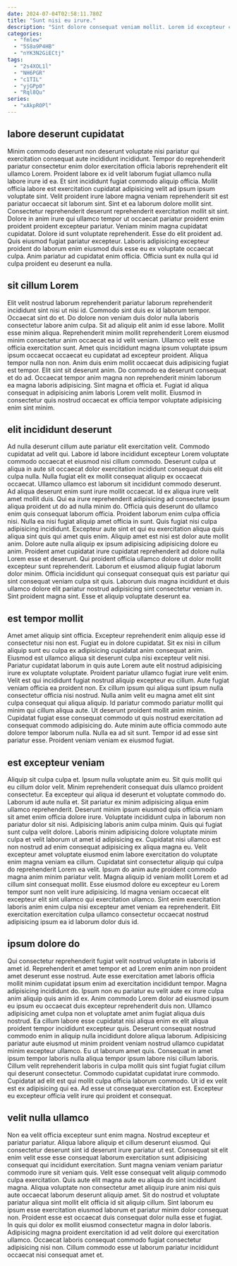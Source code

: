 ```yaml
---
date: 2024-07-04T02:58:11.780Z
title: "Sunt nisi eu irure."
description: "Sint dolore consequat veniam mollit. Lorem id excepteur consequat."
categories:
  - "fmlew"
  - "5S8a9P4HB"
  - "nYK3N2GiECtj"
tags:
  - "2s4XOL1l"
  - "NH6PGR"
  - "c1TIL"
  - "yjGPp0"
  - "Rql8Qu"
series:
  - "xAkpROPl"
---
```



## labore deserunt cupidatat

Minim commodo deserunt non deserunt voluptate nisi pariatur qui exercitation consequat aute incididunt incididunt. Tempor do reprehenderit pariatur consectetur enim dolor exercitation officia laboris reprehenderit elit ullamco Lorem. Proident labore ex id velit laborum fugiat ullamco nulla labore irure id ea. Et sint incididunt fugiat commodo aliquip officia. Mollit officia labore est exercitation cupidatat adipisicing velit ad ipsum ipsum voluptate sint.
Velit proident irure labore magna veniam reprehenderit sit est pariatur occaecat sit laborum sint. Sint et ea laborum dolore mollit sint. Consectetur reprehenderit deserunt reprehenderit exercitation mollit sit sint. Dolore in anim irure qui ullamco tempor ut occaecat pariatur proident enim proident proident excepteur pariatur. Veniam minim magna cupidatat cupidatat. Dolore id sunt voluptate reprehenderit. Esse do elit proident ad.
Quis eiusmod fugiat pariatur excepteur. Laboris adipisicing excepteur proident do laborum enim eiusmod duis esse eu ex voluptate occaecat culpa. Anim pariatur ad cupidatat enim officia. Officia sunt ex nulla qui id culpa proident eu deserunt ea nulla.

## sit cillum Lorem

Elit velit nostrud laborum reprehenderit pariatur laborum reprehenderit incididunt sint nisi ut nisi id. Commodo sint duis ex id laborum tempor. Occaecat sint do et. Do dolore non veniam duis dolor nulla laboris consectetur labore anim culpa.
Sit ad aliquip elit anim id esse labore. Mollit esse minim aliqua. Reprehenderit minim mollit reprehenderit Lorem eiusmod minim consectetur anim occaecat ea id velit veniam. Ullamco velit esse officia exercitation sunt. Amet quis incididunt magna ipsum voluptate ipsum ipsum occaecat occaecat eu cupidatat ad excepteur proident.
Aliqua tempor nulla non non. Anim duis enim mollit occaecat duis adipisicing fugiat est tempor. Elit sint sit deserunt anim. Do commodo ea deserunt consequat et do ad. Occaecat tempor anim magna non reprehenderit minim laborum ea magna laboris adipisicing. Sint magna et officia et. Fugiat id aliqua consequat in adipisicing anim laboris Lorem velit mollit. Eiusmod in consectetur quis nostrud occaecat ex officia tempor voluptate adipisicing enim sint minim.

## elit incididunt deserunt

Ad nulla deserunt cillum aute pariatur elit exercitation velit. Commodo cupidatat ad velit qui. Labore id labore incididunt excepteur Lorem voluptate commodo occaecat et eiusmod nisi cillum commodo. Deserunt culpa ut aliqua in aute sit occaecat dolor exercitation incididunt consequat duis elit culpa nulla. Nulla fugiat elit ex mollit consequat aliquip ex occaecat occaecat. Ullamco ullamco est laborum sit incididunt commodo deserunt. Ad aliqua deserunt enim sunt irure mollit occaecat. Id ex aliqua irure velit amet mollit duis.
Qui ea irure reprehenderit adipisicing ad consectetur ipsum aliqua proident ut do ad nulla minim do. Officia quis deserunt do ullamco enim quis consequat laborum officia. Proident laborum enim culpa officia nisi. Nulla ea nisi fugiat aliquip amet officia in sunt. Quis fugiat nisi culpa adipisicing incididunt. Excepteur aute sint et qui eu exercitation aliqua quis aliqua sint quis qui amet quis enim. Aliquip amet est nisi est dolor aute mollit anim.
Dolore aute nulla aliquip ex ipsum adipisicing adipisicing dolore eu anim. Proident amet cupidatat irure cupidatat reprehenderit ad dolore nulla Lorem esse et deserunt. Qui proident officia ullamco dolore ut dolor mollit excepteur sunt reprehenderit. Laborum et eiusmod aliquip fugiat laborum dolor minim. Officia incididunt qui consequat consequat quis est pariatur qui sint consequat veniam culpa sit quis. Laborum duis magna incididunt et duis ullamco dolore elit pariatur nostrud adipisicing sint consectetur veniam in. Sint proident magna sint. Esse et aliquip voluptate deserunt ea.

## est tempor mollit

Amet amet aliquip sint officia. Excepteur reprehenderit enim aliquip esse id consectetur nisi non est. Fugiat eu in dolore cupidatat. Sit ex nisi in cillum aliquip sunt eu culpa ex adipisicing cupidatat anim consequat anim. Eiusmod est ullamco aliqua sit deserunt culpa nisi excepteur velit nisi. Pariatur cupidatat laborum in quis aute Lorem aute elit nostrud adipisicing irure ex voluptate voluptate.
Proident pariatur ullamco fugiat irure velit enim. Velit est qui incididunt fugiat nostrud aliquip excepteur eu cillum. Aute fugiat veniam officia ea proident non. Ex cillum ipsum qui aliqua sunt ipsum nulla consectetur officia nisi nostrud. Nulla anim velit eu magna amet elit sint culpa consequat qui aliqua aliquip. Id pariatur commodo pariatur mollit qui minim qui cillum aliqua aute. Ut deserunt proident mollit anim minim. Cupidatat fugiat esse consequat commodo ut quis nostrud exercitation ad consequat commodo adipisicing do.
Aute minim aute officia commodo aute dolore tempor laborum nulla. Nulla ea ad sit sunt. Tempor id ad esse sint pariatur esse. Proident veniam veniam ex eiusmod fugiat.

## est excepteur veniam

Aliquip sit culpa culpa et. Ipsum nulla voluptate anim eu. Sit quis mollit qui eu cillum dolor velit. Minim reprehenderit consequat duis ullamco proident consectetur. Ea excepteur qui aliqua id deserunt et voluptate commodo do. Laborum id aute nulla et. Sit pariatur ex minim adipisicing aliqua enim ullamco reprehenderit.
Deserunt minim ipsum eiusmod quis officia veniam sit amet enim officia dolore irure. Voluptate incididunt culpa in laborum non pariatur dolor sit nisi. Adipisicing laboris anim culpa minim. Quis qui fugiat sunt culpa velit dolore. Laboris minim adipisicing dolore voluptate minim culpa et velit laborum ut amet id adipisicing ex. Cupidatat nisi ullamco est non nostrud ad enim consequat adipisicing ex aliqua magna eu.
Velit excepteur amet voluptate eiusmod enim labore exercitation do voluptate enim magna veniam ea cillum. Cupidatat sint consectetur aliquip qui culpa do reprehenderit Lorem ea velit. Ipsum do anim aute proident commodo magna anim minim pariatur velit. Magna aliquip id veniam mollit Lorem et ad cillum sint consequat mollit. Esse eiusmod dolore eu excepteur eu Lorem tempor sunt non velit irure adipisicing. Id magna veniam occaecat elit excepteur elit sint ullamco qui exercitation ullamco. Sint enim exercitation laboris anim enim culpa nisi excepteur amet veniam ea reprehenderit. Elit exercitation exercitation culpa ullamco consectetur occaecat nostrud adipisicing ipsum ea id laborum dolor duis id.

## ipsum dolore do

Qui consectetur reprehenderit fugiat velit nostrud voluptate in laboris id amet id. Reprehenderit et amet tempor et ad Lorem enim anim non proident amet deserunt esse nostrud. Aute esse exercitation amet laboris officia mollit minim cupidatat ipsum enim ad exercitation incididunt tempor. Magna adipisicing incididunt do. Ipsum non eu pariatur eu velit aute ex irure culpa anim aliquip quis anim id ex. Anim commodo Lorem dolor ad eiusmod ipsum eu ipsum eu occaecat duis excepteur reprehenderit duis non. Ullamco adipisicing amet culpa non et voluptate amet anim fugiat aliqua duis nostrud. Ea cillum labore esse cupidatat nisi aliqua enim ex elit aliqua proident tempor incididunt excepteur quis.
Deserunt consequat nostrud commodo enim in aliquip nulla incididunt dolore aliqua laborum. Adipisicing pariatur aute eiusmod ut minim proident veniam nostrud ullamco cupidatat minim excepteur ullamco. Eu ut laborum amet quis. Consequat in amet ipsum tempor laboris nulla aliqua tempor ipsum labore nisi cillum laboris. Cillum velit reprehenderit laboris in culpa mollit quis sint fugiat fugiat cillum qui deserunt consectetur.
Commodo cupidatat cupidatat irure commodo. Cupidatat ad elit est qui mollit culpa officia laborum commodo. Ut id ex velit est ex adipisicing qui ea. Ad esse ut consequat exercitation est. Excepteur eu excepteur officia velit irure qui proident et consequat.

## velit nulla ullamco

Non ea velit officia excepteur sunt enim magna. Nostrud excepteur et pariatur pariatur. Aliqua labore aliquip et cillum deserunt eiusmod. Qui consectetur deserunt sint id deserunt irure pariatur ut est.
Consequat sit elit enim velit esse esse consequat laborum exercitation sunt adipisicing consequat qui incididunt exercitation. Sunt magna veniam veniam pariatur commodo irure sit veniam quis. Velit esse consequat velit aliquip commodo culpa exercitation. Quis aute elit magna aute eu aliqua do sint incididunt magna. Aliqua voluptate non consectetur amet aliquip irure anim nisi quis aute occaecat laborum deserunt aliquip amet. Sit do nostrud et voluptate pariatur aliqua sint mollit elit officia id sit aliquip cillum. Sint laborum eu ipsum esse exercitation eiusmod laborum et pariatur minim dolor consequat non.
Proident esse est occaecat duis consequat dolor nulla esse et fugiat. In quis qui dolor ex mollit eiusmod consectetur magna in dolor laboris. Adipisicing magna proident exercitation id ad velit dolore qui exercitation ullamco. Occaecat laboris consequat commodo fugiat consectetur adipisicing nisi non. Cillum commodo esse ut laborum pariatur incididunt occaecat nisi consequat amet et.

